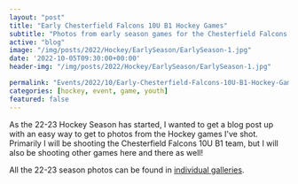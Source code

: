 ```yaml
---
layout: "post"
title: "Early Chesterfield Falcons 10U B1 Hockey Games"
subtitle: "Photos from early season games for the Chesterfield Falcons 10U B1 Hockey Team"
active: "blog"
image: "/img/posts/2022/Hockey/EarlySeason/EarlySeason-1.jpg"
date: '2022-10-05T09:30:00+00:00'
header-img: "/img/posts/2022/Hockey/EarlySeason/EarlySeason-1.jpg"

permalink: "Events/2022/10/Early-Chesterfield-Falcons-10U-B1-Hockey-Games"
categories: [hockey, event, game, youth]
featured: false
---
```

As the 22-23 Hockey Season has started, I wanted to get a blog post up with an easy way to get to photos from the Hockey games I've shot. Primarily I will be shooting the Chesterfield Falcons 10U B1 team, but I will also be shooting other games here and there as well!

All the 22-23 season photos can be found in [individual galleries](https://photos.rainbowmarks.com/2022/Hockey/22-Falcons-10U-B1).

